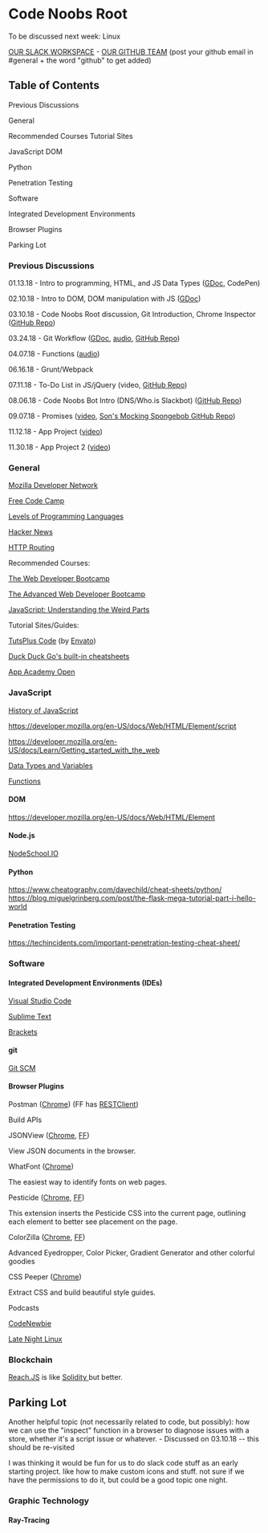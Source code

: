 # Code Noobs Root

To be discussed next week: Linux

[OUR SLACK WORKSPACE](https://join.slack.com/t/webbhost/shared_invite/enQtMzg2ODA5NzMxNjcwLTc3ZTYyZWM2NzgxOGE5ZGM5MjZlZmE1YWRhYmNiOTU1MzhkYzc4MGFlOTA0Y2Y4NjU0Y2NhZDE4MjkwNTU3NGM) - [OUR GITHUB TEAM](https://github.com/code-noobs) (post your github email in #general + the word "github" to get added)

## Table of Contents

Previous Discussions

General

Recommended Courses
Tutorial Sites

JavaScript
DOM

Python

Penetration Testing

Software

Integrated Development Environments

Browser Plugins

Parking Lot

### Previous Discussions

01.13.18 - Intro to programming, HTML, and JS Data Types ([GDoc](https://docs.google.com/document/d/1L_fyn1NoOAYgnNr_ue3HDarICV-SDObRVUXIadGg_Hs/edit?usp=sharing), CodePen)

02.10.18 - Intro to DOM, DOM manipulation with JS ([GDoc](https://docs.google.com/document/d/1zL4oN0p_a2t7485VXa3jaaSqOsEXS36cIr74NhGO2nU/edit?usp=sharing))

03.10.18 - Code Noobs Root discussion, Git Introduction, Chrome Inspector ([GitHub Repo](https://github.com/johnfwebdev/ChromeDevTools))

03.24.18 - Git Workflow ([GDoc](https://docs.google.com/document/d/1mLihvz309n9VOlHo_bmZx7s7p2BHsJgnl5mot0j_uuU/edit?usp=sharing), [audio](https://webbhost.net/env/cn/a/GitWorkflow-032418.mp3), [GitHub Repo](https://github.com/bdav87/code-noobs-gitflow))

04.07.18 - Functions ([audio](https://drive.google.com/file/d/193rCViGxSjqWM7ioterlou1ICiE9ILlk/view?usp=sharing))

06.16.18 - Grunt/Webpack

07.11.18 - To-Do List in JS/jQuery (video, [GitHub Repo](https://github.com/webbhostnet/code-noobs-to-do))

08.06.18 - Code Noobs Bot Intro (DNS/Who.is Slackbot) ([GitHub Repo](https://github.com/code-noobs/slackbot))

09.07.18 - Promises ([video](https://drive.google.com/file/d/1KPb_jF-ZsSRAzxwi5g6F7M9jOJMjxvjp/view?usp=sharing), [Son's Mocking Spongebob GitHub Repo](https://github.com/sntruong12/mocking-spongebob-bot))

11.12.18 - App Project ([video](https://drive.google.com/file/d/1m-zHnOshcMWavwLB3dxA2rO4TS1wXmVG/view?usp=sharing))

11.30.18 - App Project 2 ([video](https://webbhost.net/env/cn/v/AppProject-113018.mp4))

### General

[Mozilla Developer Network](https://developer.mozilla.org/en-US/) 

[Free Code Camp](https://www.freecodecamp.org/) 

[Levels of Programming Languages](http://www.play-hookey.com/computers/language_levels.html) 

[Hacker News](https://news.ycombinator.com)

[HTTP Routing](https://devcenter.heroku.com/articles/http-routing)

Recommended Courses:

[The Web Developer Bootcamp](https://www.udemy.com/the-web-developer-bootcamp/)

[The Advanced Web Developer Bootcamp](https://www.udemy.com/the-advanced-web-developer-bootcamp/)

[JavaScript: Understanding the Weird Parts](https://www.udemy.com/understand-javascript/)

Tutorial Sites/Guides:

[TutsPlus Code](https://code.tutsplus.com/tutorials) (by [Envato](https://envato.com))

[Duck Duck Go's built-in cheatsheets](https://webdesign.tutsplus.com/articles/20-handy-duckduckgo-cheat-sheets-for-web-designers--cms-30362)

[App Academy Open](https://open.appacademy.io/)

### JavaScript

[History of JavaScript](http://archive.oreilly.com/pub/a/javascript/2001/04/06/js_history.html)

https://developer.mozilla.org/en-US/docs/Web/HTML/Element/script

https://developer.mozilla.org/en-US/docs/Learn/Getting_started_with_the_web

[Data Types and Variables](http://archive.oreilly.com/pub/a/javascript/excerpts/learning-javascript/javascript-datatypes-variables.html)

[Functions](https://www.quirksmode.org/js/function.html)

#### DOM 

https://developer.mozilla.org/en-US/docs/Web/HTML/Element

#### Node.js

[NodeSchool.IO](https://nodeschool.io/)

#### Python

https://www.cheatography.com/davechild/cheat-sheets/python/
https://blog.miguelgrinberg.com/post/the-flask-mega-tutorial-part-i-hello-world

#### Penetration Testing

https://techincidents.com/important-penetration-testing-cheat-sheet/

### Software

#### Integrated Development Environments (IDEs)

[Visual Studio Code](https://code.visualstudio.com/)

[Sublime Text](https://www.sublimetext.com)

[Brackets](http://brackets.io)

#### git

[Git SCM](https://git-scm.com/doc)

#### Browser Plugins

Postman ([Chrome](https://chrome.google.com/webstore/detail/postman/fhbjgbiflinjbdggehcddcbncdddomop)) (FF has [RESTClient](https://addons.mozilla.org/en-US/firefox/addon/restclient/))

Build APIs

JSONView ([Chrome](https://chrome.google.com/webstore/detail/jsonview/chklaanhfefbnpoihckbnefhakgolnmc), [FF](https://addons.mozilla.org/en-US/firefox/addon/jsonview/))

View JSON documents in the browser.

WhatFont ([Chrome](https://chrome.google.com/webstore/detail/whatfont/jabopobgcpjmedljpbcaablpmlmfcogm))

The easiest way to identify fonts on web pages.

Pesticide ([Chrome](https://chrome.google.com/webstore/detail/pesticide-for-chrome/bblbgcheenepgnnajgfpiicnbbdmmooh), [FF](https://addons.mozilla.org/en-US/firefox/addon/pesticide/?src=search))

This extension inserts the Pesticide CSS into the current page, outlining each element to better see placement on the page.

ColorZilla ([Chrome](https://chrome.google.com/webstore/detail/colorzilla/bhlhnicpbhignbdhedgjhgdocnmhomnp), [FF](https://addons.mozilla.org/en-US/firefox/addon/colorzilla/?src=search))

Advanced Eyedropper, Color Picker, Gradient Generator and other colorful goodies

CSS Peeper ([Chrome](https://chrome.google.com/webstore/detail/css-peeper/mbnbehikldjhnfehhnaidhjhoofhpehk))

Extract CSS and build beautiful style guides.

Podcasts

[CodeNewbie](https://www.codenewbie.org)

[Late Night Linux](https://latenightlinux.com/)

### Blockchain

[Reach.JS](https://reach.sh) is like [Solidity ](https://docs.soliditylang.org/en/v0.8.15/)but better.

## Parking Lot

Another helpful topic (not necessarily related to code, but possibly): how we can use the "inspect" function in a browser to diagnose issues with a store, whether it's a script issue or whatever. - Discussed on 03.10.18 -- this should be re-visited

I was thinking it would be fun for us to do slack code stuff as an early starting project. like how to make custom icons and stuff. not sure if we have the permissions to do it, but could be a good topic one night.

### Graphic Technology


#### Ray-Tracing
